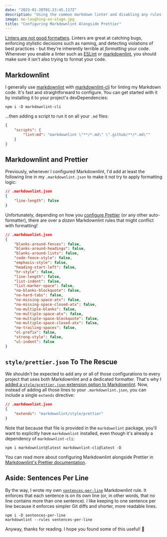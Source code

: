 ```yaml
---
date: "2023-01-20T01:23:45.117Z"
description: "Using the common markdown linter and disabling any rules that would intersect with dedicated formatters such as Prettier."
image: me-laughing-on-stage.jpg
title: "Configuring Markdownlint Alongside Prettier"
---
```


[Linters are not good formatters](https://typescript-eslint.io/linting/troubleshooting/formatting#formatters-vs-linters).
Linters are great at catching bugs, enforcing stylistic decisions such as naming, and detecting violations of best practices - but they're inherently terrible at _formatting_ your code.
Whenever you enable a linter such as [ESLint](https://eslint.org) or [markdownlint](https://github.com/DavidAnson/markdownlint), you should make sure it isn't also trying to format your code.

## Markdownlint

I generally use [markdownlint](https://github.com/DavidAnson/markdownlint) with [markdownlint-cli](https://github.com/igorshubovych/markdownlint-cli) for linting my Markdown code.
It's fast and straightforward to configure.
You can get started with it by installing it to your project's devDependencies:

```shell
npm i -D markdownlint-cli
```

...then adding a script to run it on all your `.md` files:

```json
{
    "scripts": {
        "lint:md": "markdownlint \"**/*.md\" \".github/**/*.md\""
    }
}
```

## Markdownlint and Prettier

Previously, whenever I configured Markdownlint, I'd add at least the following line in my `.markdownlint.json` to make it not try to apply formatting logic:

```json
// .markdownlint.json
{
    "line-length": false
}
```

Unfortunately, depending on how you [configure Prettier](https://prettier.io/docs/en/configuration.html) (or any other auto-formatter), there are over a _dozen_ Markdownlint rules that might conflict with formatting!

```json
// .markdownlint.json
{
    "blanks-around-fences": false,
    "blanks-around-headings": false,
    "blanks-around-lists": false,
    "code-fence-style": false,
    "emphasis-style": false,
    "heading-start-left": false,
    "hr-style": false,
    "line-length": false,
    "list-indent": false,
    "list-marker-space": false,
    "no-blanks-blockquote": false,
    "no-hard-tabs": false,
    "no-missing-space-atx": false,
    "no-missing-space-closed-atx": false,
    "no-multiple-blanks": false,
    "no-multiple-space-atx": false,
    "no-multiple-space-blockquote": false,
    "no-multiple-space-closed-atx": false,
    "no-trailing-spaces": false,
    "ol-prefix": false,
    "strong-style": false,
    "ul-indent": false
}
```

## `style/prettier.json` To The Rescue

We shouldn't be expected to add any or all of those configurations to every project that uses both Markdownlint and a dedicated formatter.
That's why I [added a `style/prettier.json` extension option to Markdownlint](https://github.com/DavidAnson/markdownlint/pull/594).
Now, instead of adding all those lines to your `.markdownlint.json`, you can include a single `extends` directive:

```json
// .markdownlint.json
{
    "extends": "markdownlint/style/prettier"
}
```

Note that because that file is provided in the `markdownlint` package, you'll want to explicitly have `markdownlint` installed, even though it's already a dependency of `markdownlint-cli`:

```shell
npm i markdownlint@latest markdownlint-cli@latest -D
```

You can read more about configuring Markdownlint alongside Prettier in [Markdownlint's Prettier documentation](https://github.com/DavidAnson/markdownlint/blob/main/doc/Prettier.md).

## Aside: Sentences Per Line

By the way, I wrote my own [`sentences-per-line`](https://github.com/JoshuaKGoldberg/sentences-per-line) Markdownlint rule.
It enforces that each sentence is on its own line (or, in other words, that no line contains more than one sentence).
I like keeping to one sentence per line because it enforces simpler Git diffs and shorter, more readable lines.

```shell
npm i -D sentences-per-line
markdownlint --rules sentences-per-line
```

Anyway, thanks for reading.
I hope you found some of this useful!
🧹
